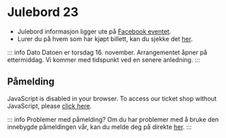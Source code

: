 # Julebord 23

* Julebord informasjon ligger ute på [Facebook eventet](https://www.facebook.com/events/1359388694612729/).
* Lurer du på hvem som har kjøpt billett, kan du sjekke det [her](./attending).

::: info Dato
Datoen er torsdag 16. november. Arrangementet åpner på ettermiddag. Vi kommer med tidspunkt ved en senere anledning.
:::

## Påmelding

<script setup>
import { onMounted } from 'vue';

onMounted(() => {
  // Add the CSS to the document's head
  const cssLink = document.createElement("link");
  cssLink.rel = "stylesheet";
  cssLink.type = "text/css";
  cssLink.href = "https://tickets.skvidar.run/SKV/julebord23/widget/v1.css";
  document.head.appendChild(cssLink);

  // Add the JavaScript to the document's head
  const jsScript = document.createElement("script");
  jsScript.type = "text/javascript";
  jsScript.src = "https://tickets.skvidar.run/widget/v1.en.js";
  jsScript.async = true;
  document.head.appendChild(jsScript);
});
</script>


<pretix-widget event="https://tickets.skvidar.run/SKV/julebord23/"></pretix-widget>
<noscript>
  <div class="pretix-widget">
    <div class="pretix-widget-info-message">
      JavaScript is disabled in your browser. To access our ticket shop without JavaScript, please <a target="_blank" rel="noopener" href="https://tickets.skvidar.run/SKV/julebord23/">click here</a>.
    </div>
  </div>
</noscript>

::: info Problemer med påmelding?
Om du har problemer med å bruke den innebygde påmeldingen vår, kan du melde deg på direkte [her](https://tickets.skvidar.run/SKV/julebord23/).
:::

